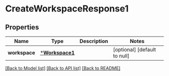 # CreateWorkspaceResponse1

## Properties
Name | Type | Description | Notes
------------ | ------------- | ------------- | -------------
**workspace** | [***Workspace1**](Workspace1.md) |  | [optional] [default to null]

[[Back to Model list]](../README.md#documentation-for-models) [[Back to API list]](../README.md#documentation-for-api-endpoints) [[Back to README]](../README.md)


